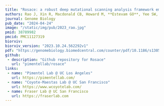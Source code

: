 ```yaml
---
title: "Rosace: a robust deep mutational scanning analysis framework employing position and mean-variance shrinkage"
authors: Rao J, Xin R, Macdonald CB, Howard M, **Estevam GO**, Yee SW, Wang M, Fraser JS, Coyote-Maestas W, Pimentel H
journal: Genome Biology
pub_date: "2024-04-24"
image: "/static/img/pub/2023_rao.jpg"
pmid: 38789982
pmcid: PMC11127319
biorxiv:
biorxiv_version: "2023.10.24.562292v1"
pdf: "https://genomebiology.biomedcentral.com/counter/pdf/10.1186/s13059-024-03279-7.pdf"
github:
 - description: "Github repository for Rosace"
   url: "pimentellab/rosace"
links:
 - name: "Pimentel Lab @ UC Los Angeles"
   url: https://pimentellab.com/
 - name: "Coyote-Maestas Lab @ UC San Francisco"
   url: https://www.wcoyotelab.com/
 - name: Fraser Lab @ UC San Francisco
   url: https://fraserlab.com
---
```

